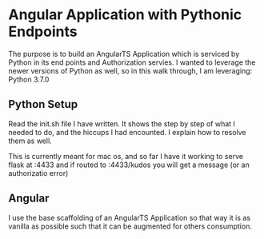 # Angular Application with Pythonic Endpoints

The purpose is to build an AngularTS Application which is serviced by Python in its end points and Authorization servies.  I wanted to leverage the newer versions of Python as well, so in this walk through, I am leveraging: Python 3.7.0

## Python Setup

Read the init.sh file I have written.  It shows the step by step of what I needed to do, and the hiccups I had encounted.  I explain how to resolve them as well.

This is currently meant for mac os, and so far I have it working to serve flask at :4433 and if routed to :4433/kudos you will get a message (or an authorizatio error)

## Angular

I use the base scaffolding of an AngularTS Application so that way it is as vanilla as possible such that it can be augmented for others consumption.